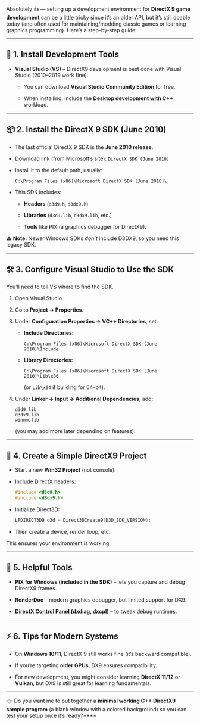 Absolutely 👍 — setting up a development environment for **DirectX 9 game development** can be a little tricky since it’s an older API, but it’s still doable today (and often used for maintaining/modding classic games or learning graphics programming). Here’s a step-by-step guide:

---

## 🔧 1. Install Development Tools

- **Visual Studio (VS)** – DirectX9 development is best done with Visual Studio (2010–2019 work fine).
    
    - You can download **Visual Studio Community Edition** for free.
        
    - When installing, include the **Desktop development with C++** workload.
        

---

## 📦 2. Install the DirectX 9 SDK (June 2010)

- The last official DirectX 9 SDK is the **June 2010 release**.
    
- Download link (from Microsoft’s site): `DirectX SDK (June 2010)`
    
- Install it to the default path, usually:
    
    ```
    C:\Program Files (x86)\Microsoft DirectX SDK (June 2010)\
    ```
    
- This SDK includes:
    
    - **Headers** (`d3d9.h`, `d3dx9.h`)
        
    - **Libraries** (`d3d9.lib`, `d3dx9.lib`, etc.)
        
    - **Tools** like PIX (a graphics debugger for DirectX9).
        

⚠️ **Note:** Newer Windows SDKs _don’t_ include D3DX9, so you need this legacy SDK.

---

## 🛠 3. Configure Visual Studio to Use the SDK

You’ll need to tell VS where to find the SDK.

1. Open Visual Studio.
    
2. Go to **Project → Properties**.
    
3. Under **Configuration Properties → VC++ Directories**, set:
    
    - **Include Directories:**
        
        ```
        C:\Program Files (x86)\Microsoft DirectX SDK (June 2010)\Include
        ```
        
    - **Library Directories:**
        
        ```
        C:\Program Files (x86)\Microsoft DirectX SDK (June 2010)\Lib\x86
        ```
        
        (or `Lib\x64` if building for 64-bit).
        
4. Under **Linker → Input → Additional Dependencies**, add:
    
    ```
    d3d9.lib
    d3dx9.lib
    winmm.lib
    ```
    
    (you may add more later depending on features).
    

---

## 📜 4. Create a Simple DirectX9 Project

- Start a new **Win32 Project** (not console).
    
- Include DirectX headers:
    
    ```cpp
    #include <d3d9.h>
    #include <d3dx9.h>
    ```
    
- Initialize Direct3D:
    
    ```cpp
    LPDIRECT3D9 d3d = Direct3DCreate9(D3D_SDK_VERSION);
    ```
    
- Then create a device, render loop, etc.
    

This ensures your environment is working.

---

## 🧰 5. Helpful Tools

- **PIX for Windows (included in the SDK)** – lets you capture and debug DirectX9 frames.
    
- **RenderDoc** – modern graphics debugger, but limited support for DX9.
    
- **DirectX Control Panel (dxdiag, dxcpl)** – to tweak debug runtimes.
    

---

## ⚡ 6. Tips for Modern Systems

- On **Windows 10/11**, DirectX 9 still works fine (it’s backward compatible).
    
- If you’re targeting **older GPUs**, DX9 ensures compatibility.
    
- For new development, you might consider learning **DirectX 11/12** or **Vulkan**, but DX9 is still great for learning fundamentals.
    

---

👉 Do you want me to put together a **minimal working C++ DirectX9 sample program** (a blank window with a colored background) so you can test your setup once it’s ready?****